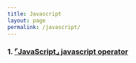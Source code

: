```yaml
---
title: Javascript
layout: page
permalink: /javascript/
---
```


### 1. [⌜JavaScript⌟ javascript operator](https://201960003.github.io/study_blog/javascript/2023/02/28/post2.html)

